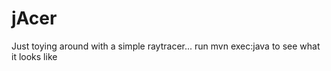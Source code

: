 jAcer
=====

Just toying around with a simple raytracer... run mvn exec:java to see what it looks like
